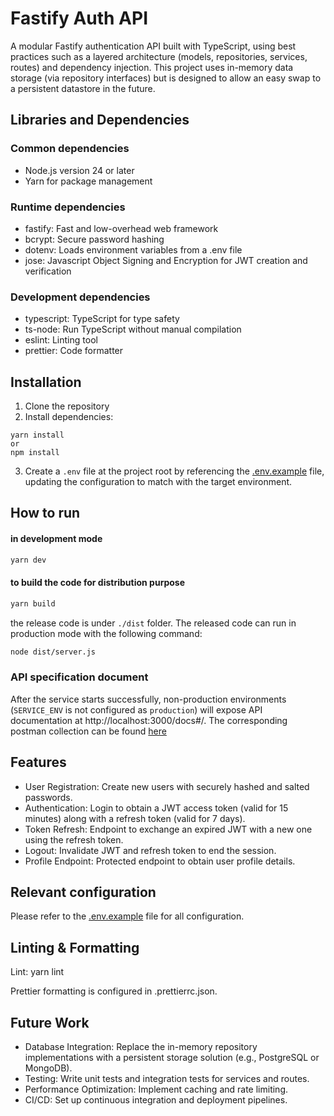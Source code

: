 # Fastify Auth API

A modular Fastify authentication API built with TypeScript, using best practices such as a layered architecture (models, repositories, services, routes) and dependency injection. This project uses in-memory data storage (via repository interfaces) but is designed to allow an easy swap to a persistent datastore in the future.

## Libraries and Dependencies
### Common dependencies
- Node.js version 24 or later
- Yarn for package management

### Runtime dependencies
- fastify: Fast and low-overhead web framework
- bcrypt: Secure password hashing
- dotenv: Loads environment variables from a .env file
- jose: Javascript Object Signing and Encryption for JWT creation and verification

### Development dependencies
- typescript: TypeScript for type safety
- ts-node: Run TypeScript without manual compilation
- eslint: Linting tool
- prettier: Code formatter

## Installation

1. Clone the repository
2. Install dependencies:
```
yarn install
or
npm install
```

3. Create a `.env` file at the project root by referencing the [.env.example](.env.example) file, updating the configuration to match with the target environment.

## How to run
#### in development mode
```bash
yarn dev
```
#### to build the code for distribution purpose
```bash
yarn build
```
the release code is under `./dist` folder. The released code can run in production mode with the following command:
```bash
node dist/server.js
```

### API specification document
After the service starts successfully, non-production environments (`SERVICE_ENV` is not configured as `production`) will expose API documentation at http://localhost:3000/docs#/. The corresponding postman collection can be found [here](/docs/Auth%20Service.postman_collection.json)

## Features

- User Registration: Create new users with securely hashed and salted passwords.
- Authentication: Login to obtain a JWT access token (valid for 15 minutes) along with a refresh token (valid for 7 days).
- Token Refresh: Endpoint to exchange an expired JWT with a new one using the refresh token.
- Logout: Invalidate JWT and refresh token to end the session.
- Profile Endpoint: Protected endpoint to obtain user profile details.

## Relevant configuration
Please refer to the [.env.example](.env.example) file for all configuration.

## Linting & Formatting

Lint:
  yarn lint

Prettier formatting is configured in .prettierrc.json.

## Future Work

- Database Integration: Replace the in-memory repository implementations with a persistent storage solution (e.g., PostgreSQL or MongoDB).
- Testing: Write unit tests and integration tests for services and routes.
- Performance Optimization: Implement caching and rate limiting.
- CI/CD: Set up continuous integration and deployment pipelines.
